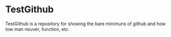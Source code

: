 TestGithub
==========

TestGithub is a repository for showing the bare minimuns of github and how tow man neuver, function, etc.
